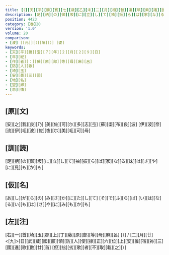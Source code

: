 ```yaml
---
title: [（][天][平][勝][寳][七][歳][乙][未][二][月][相][替][遣][筑][紫][諸][國][防][人][等][歌][）]
description: [足][柄][の][御][坂][に][立][し][て][袖][振][ら][ば][家][な][る][妹][は][さ][や][に][見][も][か][も]
position: 4423
category: [巻]20
version: '1.0'
volume: 20
comparison:
- [波] [[元]][（][塙][）] [婆]
keywords:
- [天][平][勝][宝][７][年][２][月][２][９][日]
- [年][紀]
- [作][者][：][藤][原][部][等][母][麻][呂]
- [防][人][歌]
- [埼][玉]
- [安][曇][三][國]
- [地][名]
- [望][郷]
- [恋][情]
---
```


## [原][文]

[安][之][我][良][乃] [美][佐][可][尓][多][志][弖] [蘇][埿][布][良][波] [伊][波][奈][流][伊][毛][波] [佐][夜][尓][美][毛][可][母]

## [訓][読]

[足][柄][の][御][坂][に][立][し][て][袖][振][ら][ば][家][な][る][妹][は][さ][や][に][見][も][か][も]

## [仮][名]

[あ][し][が][ら][の] [み][さ][か][に][た][し][て] [そ][で][ふ][ら][ば] [い][は][な][る][い][も][は] [さ][や][に][み][も][か][も]

## [左][注]

[右][一][首][埼][玉][郡][上][丁][藤][原][部][等][母][麻][呂] [（] / [二][月][廿]<[九]>[日][武][蔵][國][部][領][防][人][使][掾][正][六][位][上][安][曇][宿][祢][三][國][進][歌][數][廿][首] [但][拙][劣][歌][者][不][取][載][之][）]
